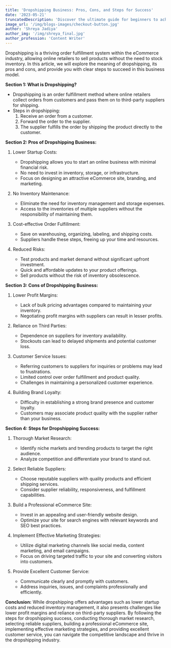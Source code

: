 ```yaml
---
title: 'Dropshipping Business: Pros, Cons, and Steps for Success'
date: '2023-05-21'
truncatedDescription: 'Discover the ultimate guide for beginners to achieve ecommerce success through dropshipping. Learn the ins and outs of dropshipping, strategies, and tips for a profitable online business.'
image_url: '/img/blogs-images/checkout-button.jpg'
author: 'Shreya Jadiya'
author_img: '/img/shreya_final.jpg'
author_profession: 'Content Writer'
---
```


Dropshipping is a thriving order fulfillment system within the eCommerce industry, allowing online retailers to sell products without the need to stock inventory. In this article, we will explore the meaning of dropshipping, its pros and cons, and provide you with clear steps to succeed in this business model.

**Section 1: What is Dropshipping?**
- Dropshipping is an order fulfillment method where online retailers collect orders from customers and pass them on to third-party suppliers for shipping.
- Steps in dropshipping:
   1. Receive an order from a customer.
   2. Forward the order to the supplier.
   3. The supplier fulfills the order by shipping the product directly to the customer.

**Section 2: Pros of Dropshipping Business:**
1. Lower Startup Costs:
   - Dropshipping allows you to start an online business with minimal financial risk.
   - No need to invest in inventory, storage, or infrastructure.
   - Focus on designing an attractive eCommerce site, branding, and marketing.

2. No Inventory Maintenance:
   - Eliminate the need for inventory management and storage expenses.
   - Access to the inventories of multiple suppliers without the responsibility of maintaining them.

3. Cost-effective Order Fulfillment:
   - Save on warehousing, organizing, labeling, and shipping costs.
   - Suppliers handle these steps, freeing up your time and resources.

4. Reduced Risks:
   - Test products and market demand without significant upfront investment.
   - Quick and affordable updates to your product offerings.
   - Sell products without the risk of inventory obsolescence.

**Section 3: Cons of Dropshipping Business:**
1. Lower Profit Margins:
   - Lack of bulk pricing advantages compared to maintaining your inventory.
   - Negotiating profit margins with suppliers can result in lesser profits.

2. Reliance on Third Parties:
   - Dependence on suppliers for inventory availability.
   - Stockouts can lead to delayed shipments and potential customer loss.

3. Customer Service Issues:
   - Referring customers to suppliers for inquiries or problems may lead to frustrations.
   - Limited control over order fulfillment and product quality.
   - Challenges in maintaining a personalized customer experience.

4. Building Brand Loyalty:
   - Difficulty in establishing a strong brand presence and customer loyalty.
   - Customers may associate product quality with the supplier rather than your business.

**Section 4: Steps for Dropshipping Success:**
1. Thorough Market Research:
   - Identify niche markets and trending products to target the right audience.
   - Analyze competition and differentiate your brand to stand out.

2. Select Reliable Suppliers:
   - Choose reputable suppliers with quality products and efficient shipping services.
   - Consider supplier reliability, responsiveness, and fulfillment capabilities.

3. Build a Professional eCommerce Site:
   - Invest in an appealing and user-friendly website design.
   - Optimize your site for search engines with relevant keywords and SEO best practices.

4. Implement Effective Marketing Strategies:
   - Utilize digital marketing channels like social media, content marketing, and email campaigns.
   - Focus on driving targeted traffic to your site and converting visitors into customers.

5. Provide Excellent Customer Service:
   - Communicate clearly and promptly with customers.
   - Address inquiries, issues, and complaints professionally and efficiently.

**Conclusion:**
While dropshipping offers advantages such as lower startup costs and reduced inventory management, it also presents challenges like lower profit margins and reliance on third-party suppliers. By following the steps for dropshipping success, conducting thorough market research, selecting reliable suppliers, building a professional eCommerce site, implementing effective marketing strategies, and providing excellent customer service, you can navigate the competitive landscape and thrive in the dropshipping industry.
